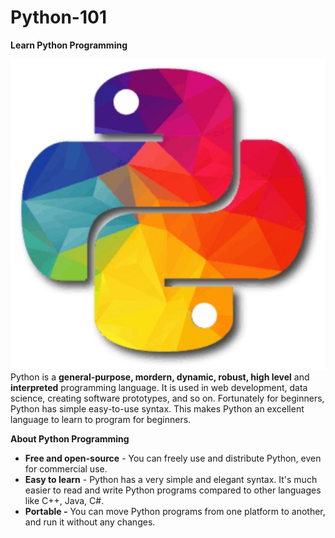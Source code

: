 # Python-101
**Learn Python Programming**


![img.png](img.png)
Python is a **general-purpose, mordern, dynamic, robust, high level** and **interpreted** programming language. It is used in web development, data science, creating software prototypes, and so on. Fortunately for beginners, Python has simple easy-to-use syntax. This makes Python an excellent language to learn to program for beginners.

**About Python Programming**

* **Free and open-source** - You can freely use and distribute Python, even for commercial use.
* **Easy to learn** - Python has a very simple and elegant syntax. It's much easier to read and write Python programs compared to other languages like C++, Java, C#.
* **Portable -** You can move Python programs from one platform to another, and run it without any changes.